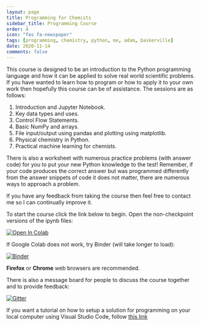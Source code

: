 ```yaml
---
layout: page
title: Programming for Chemists
sidebar_title: Programming Course
order: 4
icon: "fas fa-newspaper"
tags: [programming, chemistry, python, me, adam, baskerville]
date: 2020-11-14
comments: false
---
```


This course is designed to be an introduction to the Python programming language and how it can be applied to solve real world scientific problems. If you have wanted to learn how to program or how to apply it to your own work then hopefully this course can be of assistance. The sessions are as follows:

1. Introduction and Jupyter Notebook.
2. Key data types and uses.
3. Control Flow Statements.
4. Basic NumPy and arrays. 
5. File input/output using pandas and plotting using matplotlib.
6. Physical chemistry in Python.
7. Practical machine learning for chemists.

There is also a worksheet with numerous practice problems (with answer code) for you to put your new Python knowledge to the test! Remember, if your code produces the correct answer but was programmed differently from the answer snippets of code it does not matter, there are numerous ways to approach a problem.

If you have any feedback from taking the course then feel free to contact me so I can continually improve it.

To start the course click the link below to begin. Open the non-checkpoint versions of the ipynb files:

[![Open In Colab](https://colab.research.google.com/assets/colab-badge.svg)](https://colab.research.google.com/github/adambaskerville/ProgrammingForChemists/blob/master/)

If Google Colab does not work, try Binder (will take longer to load):

[![Binder](https://mybinder.org/badge_logo.svg)](https://mybinder.org/v2/gh/adambaskerville/ProgrammingForChemists/HEAD)


**Firefox** or **Chrome** web browsers are recommended.

There is also a message board for people to discuss the course together and to provide feedback:

[![Gitter](https://badges.gitter.im/ProgrammingForChemists/community.svg)](https://gitter.im/ProgrammingForChemists/community?utm_source=badge&utm_medium=badge&utm_campaign=pr-badge)


If you want a tutorial on how to setup a solution for programming on your local computer using Visual Studio Code, follow [this link](https://adambaskerville.github.io/posts/LocalProgramming/)